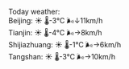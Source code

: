 Today weather:  
Beijing: ☀️   🌡️-3°C 🌬️↓11km/h  
Tianjin: ☀️   🌡️-4°C 🌬️→8km/h  
Shijiazhuang: ☀️   🌡️-1°C 🌬️→6km/h  
Tangshan: ☀️   🌡️-3°C 🌬️→10km/h  

